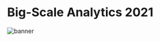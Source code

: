 # Big-Scale Analytics 2021

![banner](https://raw.githubusercontent.com/epicalekspwner/BigScaleAnalytics2021/main/groupAmazonBanner.gif)

